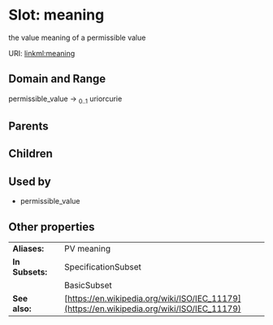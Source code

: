 
# Slot: meaning


the value meaning of a permissible value

URI: [linkml:meaning](https://w3id.org/linkml/meaning)


## Domain and Range

permissible_value &#8594;  <sub>0..1</sub> uriorcurie

## Parents


## Children


## Used by

 * permissible_value

## Other properties

|  |  |  |
| --- | --- | --- |
| **Aliases:** | | PV meaning |
| **In Subsets:** | | SpecificationSubset |
|  | | BasicSubset |
| **See also:** | | [https://en.wikipedia.org/wiki/ISO/IEC_11179](https://en.wikipedia.org/wiki/ISO/IEC_11179) |

